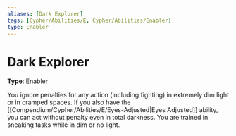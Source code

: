 ```yaml
---
aliases: [Dark Explorer]
tags: [Cypher/Abilities/E, Cypher/Abilities/Enabler]
type: Enabler
---
```


# Dark Explorer

**Type**: Enabler

You ignore penalties for any action (including fighting) in extremely dim light or in cramped spaces. If you also have the [[Compendium/Cypher/Abilities/E/Eyes-Adjusted|Eyes Adjusted]] ability, you can act without penalty even in total darkness. You are trained in sneaking tasks while in dim or no light.
